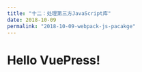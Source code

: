 ```yaml
---
title: "十二：处理第三方JavaScript库"
date: 2018-10-09
permalink: "2018-10-09-webpack-js-pacakge"
---
```


# Hello VuePress!
